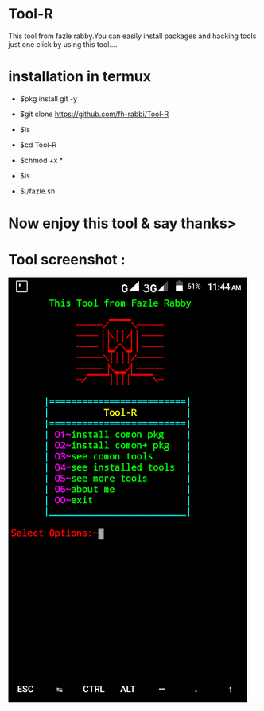 # Tool-R

<p>This tool from fazle rabby.You can easily install packages and hacking tools just one click by using this tool....</p>
 
# installation in termux


- $pkg install git -y


- $git clone https://github.com/fh-rabbi/Tool-R


- $ls


- $cd Tool-R


- $chmod +x *


- $ls


- $./fazle.sh

# Now enjoy this tool & say thanks>


# Tool screenshot :

![](Screenshot_20200912-114919.png)

